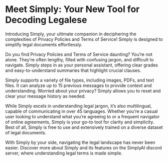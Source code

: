 # Meet Simply: Your New Tool for Decoding Legalese

Introducing Simply, your ultimate companion in deciphering the complexities of Privacy Policies and Terms of Service! Simply is designed to simplify legal documents effortlessly.

Do you find Privacy Policies and Terms of Service daunting? You’re not alone. They’re often lengthy, filled with confusing jargon, and difficult to navigate. Simply steps in as your personal assistant, offering clear grades and easy-to-understand summaries that highlight crucial clauses.

Simply supports a variety of file types, including images, PDFs, and text files. It can analyze up to 15 previous messages to provide context and understanding. Worried about your privacy? Simply allows you to reset and clear your message history as needed.

While Simply excels in understanding legal jargon, it’s also multilingual, capable of communicating in over 45 languages. Whether you’re a casual user looking to understand what you’re agreeing to or a frequent navigator of online agreements, Simply is your go-to tool for clarity and simplicity. Best of all, Simply is free to use and extensively trained on a diverse dataset of legal documents.

With Simply by your side, navigating the legal landscape has never been easier. Discover more about Simply and its features on the SimplyAI discord server, where understanding legal terms is made simple.
